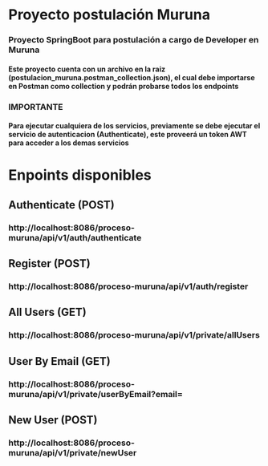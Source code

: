 # Proyecto postulación Muruna

### Proyecto SpringBoot para postulación a cargo de Developer en Muruna

#### Este proyecto cuenta con un archivo en la raiz (postulacion_muruna.postman_collection.json), el cual debe importarse en Postman como collection y podrán probarse todos los endpoints

### IMPORTANTE
#### Para ejecutar cualquiera de los servicios, previamente se debe ejecutar el servicio de autenticacion (Authenticate), este proveerá un token AWT para acceder a los demas servicios

# Enpoints disponibles
## Authenticate (POST)
### http://localhost:8086/proceso-muruna/api/v1/auth/authenticate
## Register (POST)
### http://localhost:8086/proceso-muruna/api/v1/auth/register
## All Users (GET)
### http://localhost:8086/proceso-muruna/api/v1/private/allUsers
## User By Email (GET)
### http://localhost:8086/proceso-muruna/api/v1/private/userByEmail?email=<EMAIL>
## New User (POST)
### http://localhost:8086/proceso-muruna/api/v1/private/newUser


